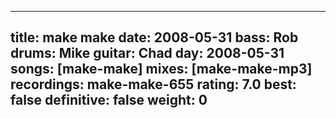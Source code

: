 
---
title: make make
date: 2008-05-31
bass:	Rob
drums:	Mike
guitar:	Chad
day: 2008-05-31
songs: [make-make]
mixes: [make-make-mp3]
recordings: make-make-655
rating: 7.0
best: false
definitive: false
weight: 0
---
